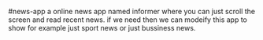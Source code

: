 #news-app
a online news app named informer where you can just scroll the screen and read recent news. if we need then we can modeify this app to show for example just sport news or just bussiness news.
